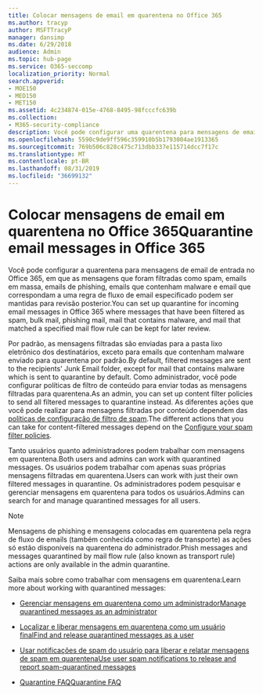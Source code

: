 ```yaml
---
title: Colocar mensagens de email em quarentena no Office 365
ms.author: tracyp
author: MSFTTracyP
manager: dansimp
ms.date: 6/29/2018
audience: Admin
ms.topic: hub-page
ms.service: O365-seccomp
localization_priority: Normal
search.appverid:
- MOE150
- MED150
- MET150
ms.assetid: 4c234874-015e-4768-8495-98fcccfc639b
ms.collection:
- M365-security-compliance
description: Você pode configurar uma quarentena para mensagens de email de entrada no Office 365, onde as mensagens de email de entrada que foram filtradas como spam, em massa, emails de phishing e malware podem ser mantidas para revisão posterior.
ms.openlocfilehash: 5590c9de9ff596c359910b5b1793004ae1913365
ms.sourcegitcommit: 769b506c828c475c713dbb337e115714dcc7f17c
ms.translationtype: MT
ms.contentlocale: pt-BR
ms.lasthandoff: 08/31/2019
ms.locfileid: "36699132"
---
```

# <a name="quarantine-email-messages-in-office-365"></a><span data-ttu-id="1934e-103">Colocar mensagens de email em quarentena no Office 365</span><span class="sxs-lookup"><span data-stu-id="1934e-103">Quarantine email messages in Office 365</span></span>

<span data-ttu-id="1934e-104">Você pode configurar a quarentena para mensagens de email de entrada no Office 365, em que as mensagens que foram filtradas como spam, emails em massa, emails de phishing, emails que contenham malware e email que correspondam a uma regra de fluxo de email especificado podem ser mantidas para revisão posterior.</span><span class="sxs-lookup"><span data-stu-id="1934e-104">You can set up quarantine for incoming email messages in Office 365 where messages that have been filtered as spam, bulk mail, phishing mail, mail that contains malware, and mail that matched a specified mail flow rule can be kept for later review.</span></span>
  
<span data-ttu-id="1934e-105">Por padrão, as mensagens filtradas são enviadas para a pasta lixo eletrônico dos destinatários, exceto para emails que contenham malware enviado para quarentena por padrão.</span><span class="sxs-lookup"><span data-stu-id="1934e-105">By default, filtered messages are sent to the recipients' Junk Email folder, except for mail that contains malware which is sent to quarantine by default.</span></span> <span data-ttu-id="1934e-106">Como administrador, você pode configurar políticas de filtro de conteúdo para enviar todas as mensagens filtradas para quarentena.</span><span class="sxs-lookup"><span data-stu-id="1934e-106">As an admin, you can set up content filter policies to send all filtered messages to quarantine instead.</span></span> <span data-ttu-id="1934e-107">As diferentes ações que você pode realizar para mensagens filtradas por conteúdo dependem das [políticas de configuração de filtro de spam](configure-your-spam-filter-policies.md).</span><span class="sxs-lookup"><span data-stu-id="1934e-107">The different actions that you can take for content-filtered messages depend on the [Configure your spam filter policies](configure-your-spam-filter-policies.md).</span></span>
  
<span data-ttu-id="1934e-108">Tanto usuários quanto administradores podem trabalhar com mensagens em quarentena.</span><span class="sxs-lookup"><span data-stu-id="1934e-108">Both users and admins can work with quarantined messages.</span></span> <span data-ttu-id="1934e-109">Os usuários podem trabalhar com apenas suas próprias mensagens filtradas em quarentena.</span><span class="sxs-lookup"><span data-stu-id="1934e-109">Users can work with just their own filtered messages in quarantine.</span></span> <span data-ttu-id="1934e-110">Os administradores podem pesquisar e gerenciar mensagens em quarentena para todos os usuários.</span><span class="sxs-lookup"><span data-stu-id="1934e-110">Admins can search for and manage quarantined messages for all users.</span></span>

> [!NOTE]
> <span data-ttu-id="1934e-111">Mensagens de phishing e mensagens colocadas em quarentena pela regra de fluxo de emails (também conhecida como regra de transporte) as ações só estão disponíveis na quarentena do administrador.</span><span class="sxs-lookup"><span data-stu-id="1934e-111">Phish messages and messages quarantined by mail flow rule (also known as transport rule) actions are only available in the admin quarantine.</span></span>
  
<span data-ttu-id="1934e-112">Saiba mais sobre como trabalhar com mensagens em quarentena:</span><span class="sxs-lookup"><span data-stu-id="1934e-112">Learn more about working with quarantined messages:</span></span>
  
- [<span data-ttu-id="1934e-113">Gerenciar mensagens em quarentena como um administrador</span><span class="sxs-lookup"><span data-stu-id="1934e-113">Manage quarantined messages as an administrator</span></span>](manage-quarantined-messages-and-files.md)

- [<span data-ttu-id="1934e-114">Localizar e liberar mensagens em quarentena como um usuário final</span><span class="sxs-lookup"><span data-stu-id="1934e-114">Find and release quarantined messages as a user</span></span>](find-and-release-quarantined-messages-as-a-user.md)

- [<span data-ttu-id="1934e-115">Usar notificações de spam do usuário para liberar e relatar mensagens de spam em quarentena</span><span class="sxs-lookup"><span data-stu-id="1934e-115">Use user spam notifications to release and report spam-quarantined messages</span></span>](use-spam-notifications-to-release-and-report-quarantined-messages.md)

- [<span data-ttu-id="1934e-116">Quarantine FAQ</span><span class="sxs-lookup"><span data-stu-id="1934e-116">Quarantine FAQ</span></span>](quarantine-faq.md)
